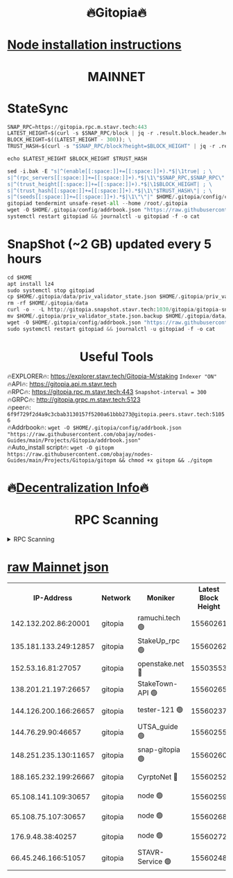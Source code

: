 <h1 align="center"> 🔥Gitopia🔥</h1>

[Node installation instructions](https://github.com/obajay/nodes-Guides/tree/main/Projects/Gitopia)
=

<h1 align="center"> MAINNET</h1>

# StateSync
```python
SNAP_RPC=https://gitopia.rpc.m.stavr.tech:443
LATEST_HEIGHT=$(curl -s $SNAP_RPC/block | jq -r .result.block.header.height); \
BLOCK_HEIGHT=$((LATEST_HEIGHT - 300)); \
TRUST_HASH=$(curl -s "$SNAP_RPC/block?height=$BLOCK_HEIGHT" | jq -r .result.block_id.hash)

echo $LATEST_HEIGHT $BLOCK_HEIGHT $TRUST_HASH

sed -i.bak -E "s|^(enable[[:space:]]+=[[:space:]]+).*$|\1true| ; \
s|^(rpc_servers[[:space:]]+=[[:space:]]+).*$|\1\"$SNAP_RPC,$SNAP_RPC\"| ; \
s|^(trust_height[[:space:]]+=[[:space:]]+).*$|\1$BLOCK_HEIGHT| ; \
s|^(trust_hash[[:space:]]+=[[:space:]]+).*$|\1\"$TRUST_HASH\"| ; \
s|^(seeds[[:space:]]+=[[:space:]]+).*$|\1\"\"|" $HOME/.gitopia/config/config.toml
gitopiad tendermint unsafe-reset-all --home /root/.gitopia
wget -O $HOME/.gitopia/config/addrbook.json "https://raw.githubusercontent.com/obajay/nodes-Guides/main/Projects/Gitopia/addrbook.json"
systemctl restart gitopiad && journalctl -u gitopiad -f -o cat
```
# SnapShot (~2 GB) updated every 5 hours
```python
cd $HOME
apt install lz4
sudo systemctl stop gitopiad
cp $HOME/.gitopia/data/priv_validator_state.json $HOME/.gitopia/priv_validator_state.json.backup
rm -rf $HOME/.gitopia/data
curl -o - -L http://gitopia.snapshot.stavr.tech:1030/gitopia/gitopia-snap.tar.lz4 | lz4 -c -d - | tar -x -C $HOME/.gitopia --strip-components 2
mv $HOME/.gitopia/priv_validator_state.json.backup $HOME/.gitopia/data/priv_validator_state.json
wget -O $HOME/.gitopia/config/addrbook.json "https://raw.githubusercontent.com/obajay/nodes-Guides/main/Projects/Gitopia/addrbook.json"
sudo systemctl restart gitopiad && journalctl -u gitopiad -f -o cat
```
 <h1 align="center"> Useful Tools</h1>

🔥EXPLORER🔥:      https://explorer.stavr.tech/Gitopia-M/staking  `Indexer "ON"` \
🔥API🔥: 			 		 https://gitopia.api.m.stavr.tech \
🔥RPC🔥:           https://gitopia.rpc.m.stavr.tech:443              `Snapshot-interval = 300` \
🔥GRPC🔥:          http://gitopia.grpc.m.stavr.tech:5123 \
🔥peer🔥:					 `6f9f729f2d4a9c3cbab3130157f5200a61bbb273@gitopia.peers.stavr.tech:51056` \
🔥Addrbook🔥:    ```wget -O $HOME/.gitopia/config/addrbook.json "https://raw.githubusercontent.com/obajay/nodes-Guides/main/Projects/Gitopia/addrbook.json"``` \
🔥Auto_install script🔥: ```wget -O gitopm https://raw.githubusercontent.com/obajay/nodes-Guides/main/Projects/Gitopia/gitopm && chmod +x gitopm && ./gitopm```

🔥[Decentralization Info](https://github.com/obajay/StateSync-snapshots/tree/main/Projects/Gitopia/Decentralization)🔥
=

<h1 align="center"> RPC Scanning</h1>

<details>
<summary>RPC Scanning</summary>

<h2 align="center"> We scan nodes in real time every 4 hours. And we provide the final result of RPC endpoints.
We cannot influence the operation of these nodes in any way. </h2>


```python
If Voting Power is higher than 0 --> then the Node is a validator of the network and may be subject to attack and be a potential threat to the chain.
```
```python
We marked such validators with a red symbol
```

</details>

[raw Mainnet json](https://rpc-check.gitopm.stavr.tech/gitopm/rpc-gitopm-result.json)
=

<table><tr><th>IP-Address</th><th>Network</th><th>Moniker</th><th>Latest Block Height</th><th>Earliest Block Height</th><th>Catching Up</th><th>Tx Index</th><th>Voting Power</th><th>Scan Time</th></tr><tr><td>142.132.202.86:20001</td><td>gitopia</td><td>ramuchi.tech 🟢</td><td>15560261</td><td>6548337</td><td>False</td><td>on</td><td>0</td><td>2024-03-19T03:58:27.692311088UTC</td></tr><tr><td>135.181.133.249:12857</td><td>gitopia</td><td>StakeUp_rpc 🟢</td><td>15560262</td><td>8010001</td><td>False</td><td>on</td><td>0</td><td>2024-03-19T03:58:27.990643284UTC</td></tr><tr><td>152.53.16.81:27057</td><td>gitopia</td><td>openstake.net 🔴</td><td>15503553</td><td>10455001</td><td>False</td><td>off</td><td>61770</td><td>2024-03-19T03:57:44.693275748UTC</td></tr><tr><td>138.201.21.197:26657</td><td>gitopia</td><td>StakeTown-API 🟢</td><td>15560265</td><td>12733501</td><td>False</td><td>on</td><td>0</td><td>2024-03-19T03:58:32.404673554UTC</td></tr><tr><td>144.126.200.166:26657</td><td>gitopia</td><td>tester-121 🟢</td><td>15560237</td><td>12832814</td><td>False</td><td>off</td><td>0</td><td>2024-03-19T03:57:47.082150958UTC</td></tr><tr><td>144.76.29.90:46657</td><td>gitopia</td><td>UTSA_guide 🟢</td><td>15560255</td><td>13035301</td><td>False</td><td>on</td><td>0</td><td>2024-03-19T03:58:16.599487456UTC</td></tr><tr><td>148.251.235.130:11657</td><td>gitopia</td><td>snap-gitopia 🟢</td><td>15560260</td><td>14941501</td><td>False</td><td>on</td><td>0</td><td>2024-03-19T03:58:25.443753270UTC</td></tr><tr><td>188.165.232.199:26667</td><td>gitopia</td><td>CyrptoNet 🔴</td><td>15560252</td><td>15044042</td><td>False</td><td>off</td><td>18672</td><td>2024-03-19T03:58:12.315106671UTC</td></tr><tr><td>65.108.141.109:30657</td><td>gitopia</td><td>node 🟢</td><td>15560259</td><td>15095965</td><td>False</td><td>on</td><td>0</td><td>2024-03-19T03:58:23.060492584UTC</td></tr><tr><td>65.108.75.107:30657</td><td>gitopia</td><td>node 🟢</td><td>15560268</td><td>15146660</td><td>False</td><td>on</td><td>0</td><td>2024-03-19T03:58:36.803758045UTC</td></tr><tr><td>176.9.48.38:40257</td><td>gitopia</td><td>node 🟢</td><td>15560272</td><td>15437001</td><td>False</td><td>on</td><td>0</td><td>2024-03-19T03:58:43.157208329UTC</td></tr><tr><td>66.45.246.166:51057</td><td>gitopia</td><td>STAVR-Service 🟢</td><td>15560248</td><td>15557001</td><td>False</td><td>on</td><td>0</td><td>2024-03-19T03:58:05.957891354UTC</td></tr></table>

